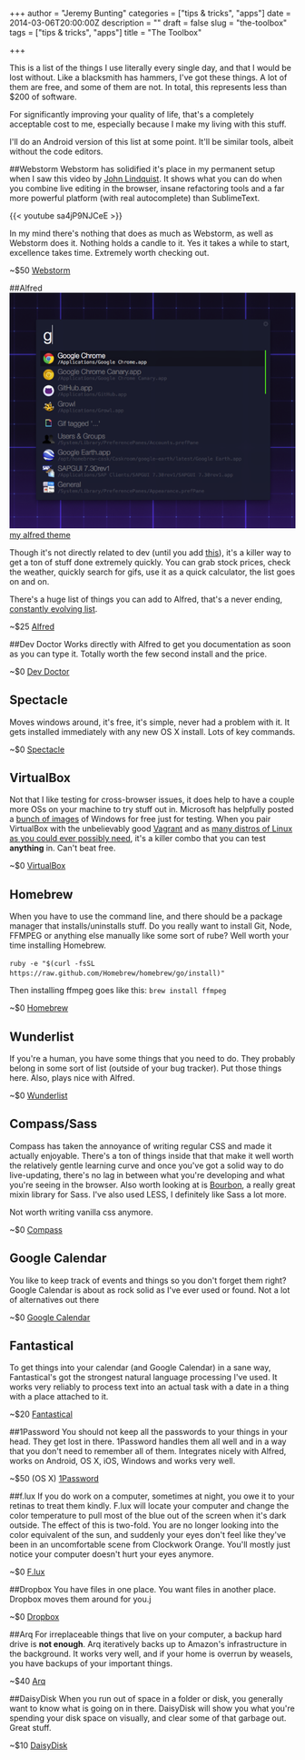 +++
author = "Jeremy Bunting"
categories = ["tips & tricks", "apps"]
date = 2014-03-06T20:00:00Z
description = ""
draft = false
slug = "the-toolbox"
tags = ["tips & tricks", "apps"]
title = "The Toolbox"

+++

This is a list of the things I use literally every single day, and that I would be lost without. Like a blacksmith has hammers, I've got these things. A lot of them are free, and some of them are not. In total, this represents less than $200 of software. 

For significantly improving your quality of life, that's a completely acceptable cost to me, especially because I make my living with this stuff.

I'll do an Android version of this list at some point. It'll be similar tools, albeit without the code editors.

##Webstorm
Webstorm has solidified it's place in my permanent setup when I saw this video by [John Lindquist](https://egghead.io/). It shows what you can do when you combine live editing in the browser, insane refactoring tools and a far more powerful platform (with real autocomplete) than SublimeText.

{{< youtube sa4jP9NJCeE >}}

In my mind there's nothing that does as much as Webstorm, as well as Webstorm does it. Nothing holds a candle to it. Yes it takes a while to start, excellence takes time. Extremely worth checking out.

~$50 [Webstorm](http://www.jetbrains.com/webstorm/)

##Alfred
![](https://github.com/qbunt/smoked/raw/master/smoked_screenshot.png)
[my alfred theme](https://github.com/qbunt/smoked)

Though it's not directly related to dev (until you add [this](http://wemakeawesomesh.it/alfred-dev-doctor/)), it's a killer way to get a ton of stuff done extremely quickly. You can grab stock prices, check the weather, quickly search for gifs, use it as a quick calculator, the list goes on and on.

There's a huge list of things you can add to Alfred, that's a never ending, [constantly evolving list](http://www.alfredforum.com/forum/3-share-your-workflows/).

~$25 [Alfred](http://www.alfredapp.com/powerpack/)

##Dev Doctor
Works directly with Alfred to get you documentation as soon as you can type it. Totally worth the few second install and the price.

~$0 [Dev Doctor](http://wemakeawesomesh.it/alfred-dev-doctor/)

## Spectacle
Moves windows around, it's free, it's simple, never had a problem with it. It gets installed immediately with any new OS X install. Lots of key commands.

~$0 [Spectacle](http://spectacleapp.com/)

## VirtualBox
Not that I like testing for cross-browser issues, it does help to have a couple more OSs on your machine to try stuff out in. Microsoft has helpfully posted a [bunch of images](http://www.modern.ie/en-us/virtualization-tools#downloads) of Windows for free just for testing. When you pair VirtualBox with the unbelievably good [Vagrant](http://www.vagrantup.com/) and as [many distros of Linux as you could ever possibly need](http://www.vagrantbox.es/), it's a killer combo that you can test __anything__ in. Can't beat free.

~$0 [VirtualBox](https://www.virtualbox.org/wiki/Downloads)

## Homebrew
When you have to use the command line, and there should be a package manager that installs/uninstalls stuff. Do you really want to install Git, Node, FFMPEG or anything else manually like some sort of rube? Well worth your time installing Homebrew.

`ruby -e "$(curl -fsSL https://raw.github.com/Homebrew/homebrew/go/install)"`

Then installing ffmpeg goes like this:
`brew install ffmpeg`

~$0 [Homebrew](http://brew.sh/)

## Wunderlist
If you're a human, you have some things that you need to do. They probably belong in some sort of list (outside of your bug tracker). Put those things here. Also, plays nice with Alfred.

~$0 [Wunderlist](https://www.wunderlist.com/en/)

## Compass/Sass
Compass has taken the annoyance of writing regular CSS and made it actually enjoyable. There's a ton of things inside that that make it well worth the relatively gentle learning curve and once you've got a solid way to do live-updating, there's no lag in between what you're developing and what you're seeing in the browser. Also worth looking at is [Bourbon](http://bourbon.io/), a really great mixin library for Sass. I've also used LESS, I definitely like Sass a lot more.

Not worth writing vanilla css anymore.

~$0 [Compass](http://compass-style.org/)

## Google Calendar
You like to keep track of events and things so you don't forget them right? Google Calendar is about as rock solid as I've ever used or found. Not a lot of alternatives out there

~$0 [Google Calendar](https://www.google.com/calendar/)

## Fantastical
To get things into your calendar (and Google Calendar) in a sane way, Fantastical's got the strongest natural language processing I've used. It works very reliably to process text into an actual task with a date in a thing with a place attached to it.

~$20 [Fantastical](https://flexibits.com/fantastical)

##1Password
You should not keep all the passwords to your things in your head. They get lost in there. 1Password handles them all well and in a way that you don't need to remember all of them. Integrates nicely with Alfred, works on Android, OS X, iOS, Windows and works very well.

~$50 (OS X) [1Password](https://agilebits.com/onepassword)

##f.lux
If you do work on a computer, sometimes at night, you owe it to your retinas to treat them kindly. F.lux will locate your computer and change the color temperature to pull most of the blue out of the screen when it's dark outside. The effect of this is two-fold. You are no longer looking into the color equivalent of the sun, and suddenly your eyes don't feel like they've been in an uncomfortable scene from Clockwork Orange. You'll mostly just notice your computer doesn't hurt your eyes anymore.

~$0 [F.lux](http://justgetflux.com/)

##Dropbox
You have files in one place. You want files in another place. Dropbox moves them around for you.j

~$0 [Dropbox](http://www.dropbox.com)

##Arq
For irreplaceable things that live on your computer, a backup hard drive is __not enough__. Arq iteratively backs up to Amazon's infrastructure in the background. It works very well, and if your home is overrun by weasels, you have backups of your important things.

~$40 [Arq](http://www.haystacksoftware.com/arq/index.php)

##DaisyDisk
When you run out of space in a folder or disk, you generally want to know what is going on in there. DaisyDisk will show you what you're spending your disk space on visually, and clear some of that garbage out. Great stuff.

~$10 [DaisyDisk](http://www.daisydiskapp.com/)

